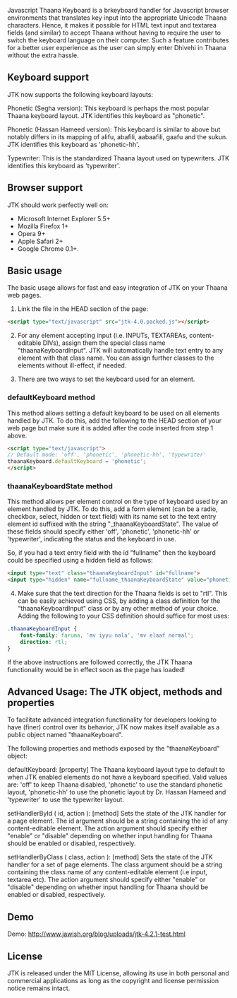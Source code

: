 Javascript Thaana Keyboard is a brkeyboard handler for Javascript browser environments that translates key input into the appropriate Unicode Thaana characters. Hence, it makes it possible for HTML text input and textarea fields (and similar) to accept Thaana without having to require the user to switch the keyboard language on their computer. Such a feature contributes for a better user experience as the user can simply enter Dhivehi in Thaana without the extra hassle.

## Keyboard support
JTK now supports the following keyboard layouts:

Phonetic (Segha version): This keyboard is perhaps the most popular Thaana keyboard layout. JTK identifies this keyboard as "phonetic".

Phonetic (Hassan Hameed version): This keyboard is similar to above but notably differs in its mapping of alifu, abafili, aabaafili, gaafu and the sukun. JTK identifies this keyboard as 'phonetic-hh'.

Typewriter: This is the standardized Thaana layout used on typewriters. JTK identifies this keyboard as 'typewriter'.

## Browser support
JTK should work perfectly well on:
- Microsoft Internet Explorer 5.5+
- Mozilla Firefox 1+
- Opera 9+
- Apple Safari 2+
- Google Chrome 0.1+.

## Basic usage
The basic usage allows for fast and easy integration of JTK on your Thaana web pages.

1. Link the file in the HEAD section of the page:
```html
<script type="text/javascript" src="jtk-4.0.packed.js"></script>
```

2. For any element accepting input (i.e. INPUTs, TEXTAREAs, content-editable DIVs), assign them the special class name "thaanaKeyboardInput". JTK will automatically handle text entry to any element with that class name. You can assign further classes to the elements without ill-effect, if needed.

3. There are two ways to set the keyboard used for an element.

### defaultKeyboard method
This method allows setting a default keyboard to be used on all elements handled by JTK. To do this, add the following to the HEAD section of your web page but make sure it is added after the code inserted from step 1 above.

```html
<script type="text/javascript">
// Default mode: 'off', 'phonetic', 'phonetic-hh', 'typewriter'
thaanaKeyboard.defaultKeyboard = 'phonetic';
</script>
```

### thaanaKeyboardState method
This method allows per element control on the type of keyboard used by an element handled by JTK. To do this, add a form element (can be a radio, checkbox, select, hidden or text field) with its name set to the text entry element id suffixed with the string "_thaanaKeyboardState". The value of these fields should specify either 'off', 'phonetic', 'phonetic-hh' or 'typewriter', indicating the status and the keyboard in use.

So, if you had a text entry field with the id "fullname" then the keyboard could be specified using a hidden field as follows:
```html
<input type="text" class="thaanaKeyboardInput" id="fullname">
<input type="hidden" name="fullname_thaanaKeyboardState" value="phonetic">
```

4. Make sure that the text direction for the Thaana fields is set to "rtl". This can be easily achieved using CSS, by adding a class definition for the "thaanaKeyboardInput" class or by any other method of your choice. Adding the following to your CSS definition should suffice for most uses:
```css
.thaanaKeyboardInput {
    font-family: faruma, 'mv iyyu nala', 'mv elaaf normal';
    direction: rtl;
}
```

If the above instructions are followed correctly, the JTK Thaana functionality would be in effect soon as the page has loaded!

## Advanced Usage: The JTK object, methods and properties
To facilitate advanced integration functionality for developers looking to have (finer) control over its behavior, JTK now makes itself available as a public object named "thaanaKeyboard". 

The following properties and methods exposed by the "thaanaKeyboard" object:

defaultKeyboard: [property] The Thaana keyboard layout type to default to when JTK enabled elements do not have a keyboard specified.
Valid values are: 'off' to keep Thaana disabled, 'phonetic' to use the standard phonetic layout, 'phonetic-hh' to use the phonetic layout by Dr. Hassan Hameed and 'typewriter' to use the typewriter layout.

setHandlerById ( id, action ): [method] Sets the state of the JTK handler for a page element.
The id argument should be a string containing the id of any content-editable element. The action argument should specify either "enable" or "disable" depending on whether input handling for Thaana should be enabled or disabled, respectively.

setHandlerByClass ( class, action ): [method] Sets the state of the JTK handler for a set of page elements.
The class argument should be a string containing the class name of any content-editable element (i.e input, textarea etc). The action argument should specify either "enable" or "disable" depending on whether input handling for Thaana should be enabled or disabled, respectively.

## Demo
Demo: http://www.jawish.org/blog/uploads/jtk-4.2.1-test.html

## License
JTK is released under the MIT License, allowing its use in both personal and commercial applications as long as the copyright and license permission notice remains intact.
